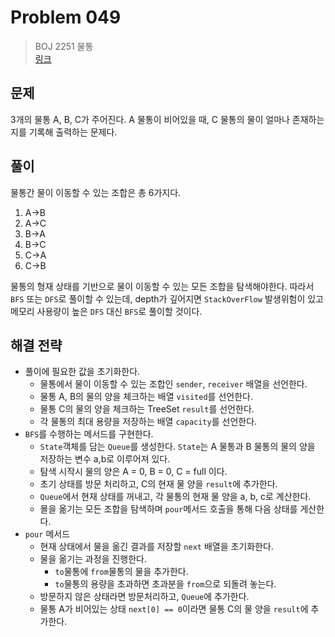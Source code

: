 # Problem 049

> BOJ 2251 물통
> <br/>
> [링크](https://www.acmicpc.net/problem/2251)

## 문제

3개의 물통 A, B, C가 주어진다. A 물통이 비어있을 때, C 물통의 물이 얼마나 존재하는지를 기록해 출력하는 문제다.

## 풀이

물통간 물이 이동할 수 있는 조합은 총 6가지다.

1. A→B
2. A→C
3. B→A
4. B→C
5. C→A
6. C→B

물통의 형재 상태를 기반으로 물이 이동할 수 있는 모든 조합을 탐색해야한다. 따라서 `BFS` 또는 `DFS`로 풀이할 수 있는데,
depth가 깊어지면 `StackOverFlow` 발생위험이 있고 메모리 사용량이 높은 `DFS` 대신 `BFS`로 풀이할 것이다.

## 해결 전략

- 풀이에 필요한 값을 초기화한다.
    - 물통에서 물이 이동할 수 있는 조합인 `sender`, `receiver` 배열을 선언한다.
    - 물통 A, B의 물의 양을 체크하는 배열 `visited`를 선언한다.
    - 물통 C의 물의 양을 체크하는 TreeSet `result`를 선언한다.
    - 각 물통의 최대 용량을 저장하는 배열 `capacity`를 선언한다.
- `BFS`를 수행하는 메서드를 구현한다.
    - `State`객체를 담는 `Queue`를 생성한다. `State`는 A 물통과 B 물통의 물의 양을 저장하는 변수 a,b로 이루어져 있다.
    - 탐색 시작시 물의 양은 A = 0, B = 0, C = full 이다.
    - 초기 상태를 방문 처리하고, C의 현재 물 양을 `result`에 추가한다.
    - `Queue`에서 현재 상태를 꺼내고, 각 물통의 현재 물 양을 a, b, c로 계산한다.
    - 몰을 옮기는 모든 조합을 탐색하며 `pour`메서드 호출을 통해 다음 상태를 게산한다.
- `pour` 메서드
    - 현재 상태에서 물을 옮긴 결과를 저장할 `next` 배열을 초기화한다.
    - 물을 옮기는 과정을 진행한다.
        - `to`물통에 `from`물통의 물을 추가한다.
        - `to`물통의 용량을 초과하면 초과분을 `from`으로 되돌려 놓는다.
    - 방문하지 않은 상태라면 방문처리하고, `Queue`에 추가한다.
    - 물통 A가 비어있는 상태 `next[0] == 0`이라면 물통 C의 물 양을 `result`에 추가한다.